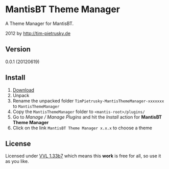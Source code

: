 # MantisBT Theme Manager

A Theme Manager for MantisBT.

2012 by http://tim-pietrusky.de

## Version

0.0.1 (20120619)

## Install

1. [Download](http://github.com/TimPietrusky/MantisThemeManager/zipball/master)
2. Unpack
3. Rename the unpacked folder `TimPietrusky-MantisThemeManager-xxxxxxx` to `MantisThemeManager`
4. Copy the `MantisThemeManager` folder to `<mantis-root>/plugins/`
5. Go to *Manage / Manage Plugins* and hit the *Install* action for **MantisBT Theme Manager**
6. Click on the link `MantisBT Theme Manager x.x.x` to choose a theme

## License

Licensed under [VVL 1.33b7](http://tim-pietrusky.de/license) which means this **work** is free for all, so use it as you like.